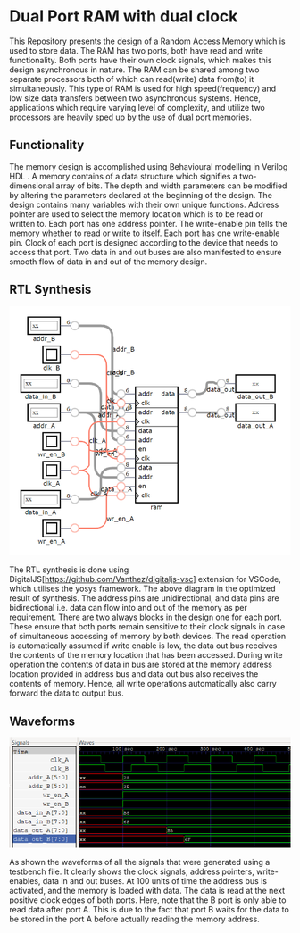 # Dual Port RAM with dual clock
This Repository presents the design of a Random Access Memory which is used to store data. The RAM has two ports, both have read and write functionality. Both ports have their own clock signals, which makes this design asynchronous in nature. The RAM can be shared among two separate processors both of which can read(write) data from(to) it simultaneously. This type of RAM is used for high speed(frequency) and low size data transfers between two asynchronous systems. Hence, applications which require varying level of complexity, and utilize two processors are heavily sped up by the use of dual port memories.

## Functionality
The memory design is accomplished using Behavioural modelling in Verilog HDL . A memory contains of a data structure which signifies a two-dimensional array of bits. The depth and width parameters can be modified by altering the parameters declared at the beginning of the design. The design contains many variables with their own unique functions. Address pointer are used to select the memory location which is to be read or written to. Each port has one address pointer. The write-enable pin tells the memory whether to read or write to itself. Each port has one write-enable pin. Clock of each port is designed according to the device that needs to access that port. Two data in and out buses are also manifested to ensure smooth flow of data in and out of the memory design.

## RTL Synthesis
<img src="https://github.com/D4WN-9/Dual-Port-RAM-with-dual-clock/blob/main/fig_1_RTL.png" width="600">

The RTL synthesis is done using DigitalJS[https://github.com/Vanthez/digitaljs-vsc] extension for VSCode, which utilises the yosys framework. The above diagram in the optimized result of synthesis. The address pins are unidirectional, and data pins are bidirectional i.e. data can flow into and out of the memory as per requirement. There are two always blocks in the design one for each port. These ensure that both ports remain sensitive to their clock signals in case of simultaneous accessing of memory by both devices. The read operation is automatically assumed if write enable is low, the data out bus receives the contents of the memory location that has been accessed. During write operation the contents of data in bus are stored at the memory address location provided in address bus and data out bus also receives the contents of memory. Hence, all write operations automatically also carry forward the data to output bus.

## Waveforms
<img src="https://github.com/D4WN-9/Dual-Port-RAM-with-dual-clock/blob/main/fig_2_WAVE.png" width="600">

As shown the waveforms of all the signals that were generated using a testbench file. It clearly shows the clock signals, address pointers, write-enables, data in and out buses. At 100 units of time the address bus is activated, and the memory is loaded with data. The data is read at the next positive clock edges of both ports. Here, note that the B port is only able to read data after port A. This is due to the fact that port B waits for the data to be stored in the port A before actually reading the memory address.
